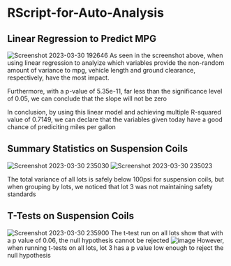 # RScript-for-Auto-Analysis

## Linear Regression to Predict MPG

![Screenshot 2023-03-30 192646](https://user-images.githubusercontent.com/116928193/229011434-8049e1dc-3106-4064-a01f-e772fc7b0be8.png)
As seen in the screenshot above, when using linear regression to analyize which variables provide the non-random amount of variance to mpg, vehicle length and ground clearance, respectively, have the most impact.

Furthermore, with a p-value of 5.35e-11, far less than the significance level of 0.05, we can conclude that the slope will not be zero

In conclusion, by using this linear model and achieving multiple R-squared value of 0.7149, we can declare that the variables given today have a good chance of prediciting miles per gallon

## Summary Statistics on Suspension Coils
![Screenshot 2023-03-30 235030](https://user-images.githubusercontent.com/116928193/229045471-fb2c3b92-dac8-4151-b7c5-53d00871fdf1.png)
![Screenshot 2023-03-30 235023](https://user-images.githubusercontent.com/116928193/229045508-699205ac-f0ae-4ceb-bb50-05fa0e01b8cb.png)

The total variance of all lots is safely below 100psi for suspension coils, but when grouping by lots, we noticed that lot 3 was not maintaining safety standards

## T-Tests on Suspension Coils

![Screenshot 2023-03-30 235900](https://user-images.githubusercontent.com/116928193/229046936-ffb0a2b7-1036-4083-af66-00e469c95532.png)
The t-test run on all lots show that with a p value of 0.06, the null hypothesis cannot be rejected
![image](https://user-images.githubusercontent.com/116928193/229047275-79eff50c-0a39-4233-9e91-fefa0ef03c48.png)
However, when running t-tests on all lots, lot 3 has a p value low enough to reject the null hypothesis 
